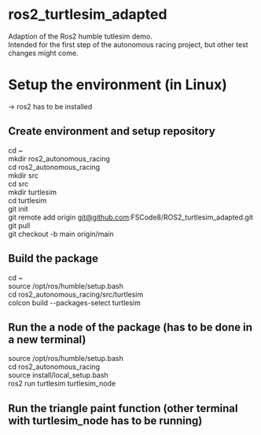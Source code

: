 # ros2_turtlesim_adapted
Adaption of the Ros2 humble tutlesim demo.  
Intended for the first step of the autonomous racing project, but other test changes might come.  

# Setup the environment (in Linux)
  -> ros2 has to be installed  
  
## Create environment and setup repository
cd ~  
mkdir ros2_autonomous_racing  
cd ros2_autonomous_racing  
mkdir src  
cd src  
mkdir turtlesim  
cd turtlesim  
git init  
git remote add origin git@github.com:FSCode8/ROS2_turtlesim_adapted.git  
git pull  
git checkout -b main origin/main  

## Build the package 
cd ~  
source /opt/ros/humble/setup.bash  
cd ros2_autonomous_racing/src/turtlesim  
colcon build --packages-select turtlesim  

## Run the a node of the package (has to be done in a new terminal)
source /opt/ros/humble/setup.bash  
cd ros2_autonomous_racing  
source install/local_setup.bash  
ros2 run turtlesim turtlesim_node  

## Run the triangle paint function (other terminal with turtlesim_node has to be running)



